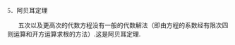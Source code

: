 <div class=Section1>
<p><span lang=EN-US style='font-family:宋体_GB2312'>5</span><span lang=ZH-CN
style='font-family:宋体_GB2312'>．阿贝耳定理</span></p>
<p><span lang=EN-US style='font-family:宋体_GB2312'>&nbsp;&nbsp;&nbsp;&nbsp;&nbsp;&nbsp; </span><span
lang=ZH-CN style='font-family:宋体_GB2312'>五次以及更高次的代数方程没有一般的代数解法（即由方程的系数经有限次四则运算和开方运算求根的方法）</span><span
lang=EN-US>.</span><span lang=ZH-CN style='font-family:宋体_GB2312'>这是阿贝耳定理</span><span
lang=EN-US>.</span></p>
</div>